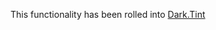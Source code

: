 This functionality has been rolled into [Dark.Tint][dark-tint]

[dark-tint]: https://github.com/Pondidum/Dark.Tint
